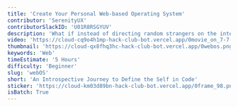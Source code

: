 ```yaml
---
title: 'Create Your Personal Web-based Operating System'
contributor: 'SerenityUX'
contributorSlackID: 'U01R8RSGYUV'
description: 'What if instead of directing random strangers on the internet to your boring personal website, you could direct them to an entire OS (where through exploring, they get to know you)'
video: 'https://cloud-cq9o4h1mp-hack-club-bot.vercel.app/0movie_on_7-7-23_at_10.08_am.mp4'
thumbnail: 'https://cloud-qx8fhq3hc-hack-club-bot.vercel.app/0webos.png'
keywords: 'Web'
timeEstimate: '5 Hours'
difficulty: 'Beginner'
slug: 'webOS'
short: 'An Introspective Journey to Define the Self in Code'
sticker: 'https://cloud-km03d89bn-hack-club-bot.vercel.app/0frame_98.png'
isBatch: True
---
```

